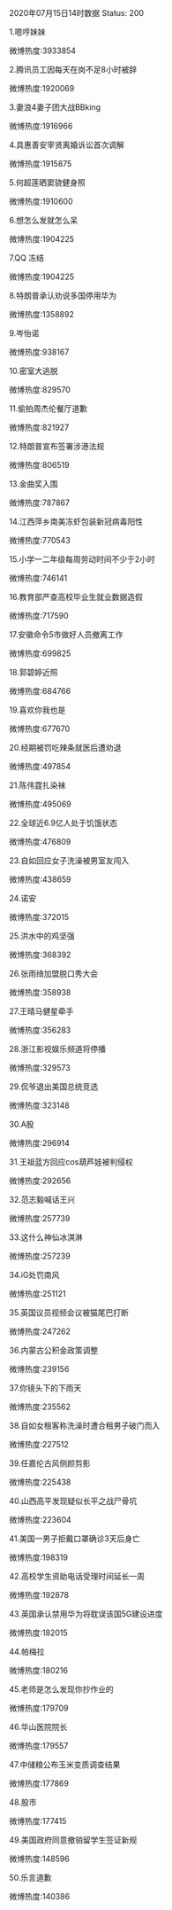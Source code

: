 2020年07月15日14时数据
Status: 200

1.嗯哼妹妹

微博热度:3933854

2.腾讯员工因每天在岗不足8小时被辞

微博热度:1920069

3.妻浪4妻子团大战BBking

微博热度:1916966

4.具惠善安宰贤离婚诉讼首次调解

微博热度:1915875

5.何超莲晒窦骁健身照

微博热度:1910600

6.想怎么发就怎么呆

微博热度:1904225

7.QQ 冻结

微博热度:1904225

8.特朗普承认劝说多国停用华为

微博热度:1358892

9.岑怡诺

微博热度:938167

10.密室大逃脱

微博热度:829570

11.偷拍周杰伦餐厅道歉

微博热度:821927

12.特朗普宣布签署涉港法规

微博热度:806519

13.金曲奖入围

微博热度:787867

14.江西萍乡南美冻虾包装新冠病毒阳性

微博热度:770543

15.小学一二年级每周劳动时间不少于2小时

微博热度:746141

16.教育部严查高校毕业生就业数据造假

微博热度:717590

17.安徽命令5市做好人员撤离工作

微博热度:699825

18.郭碧婷近照

微博热度:684766

19.喜欢你我也是

微博热度:677670

20.经期被罚吃辣条就医后遭劝退

微博热度:497854

21.陈伟霆扎染袜

微博热度:495069

22.全球近6.9亿人处于饥饿状态

微博热度:476809

23.自如回应女子洗澡被男室友闯入

微博热度:438659

24.诺安

微博热度:372015

25.洪水中的鸡坚强

微博热度:368392

26.张雨绮加盟脱口秀大会

微博热度:358938

27.王晴马健星牵手

微博热度:356283

28.浙江影视娱乐频道将停播

微博热度:329573

29.侃爷退出美国总统竞选

微博热度:323148

30.A股

微博热度:296914

31.王祖蓝方回应cos葫芦娃被判侵权

微博热度:292656

32.范志毅喊话王兴

微博热度:257739

33.这什么神仙冰淇淋

微博热度:257239

34.iG处罚南风

微博热度:251121

35.英国议员视频会议被猫尾巴打断

微博热度:247262

36.内蒙古公积金政策调整

微博热度:239156

37.你镜头下的下雨天

微博热度:235562

38.自如女租客称洗澡时遭合租男子破门而入

微博热度:227512

39.任嘉伦古风侧颜剪影

微博热度:225438

40.山西高平发现疑似长平之战尸骨坑

微博热度:223604

41.美国一男子拒戴口罩确诊3天后身亡

微博热度:198319

42.高校学生资助电话受理时间延长一周

微博热度:192878

43.英国承认禁用华为将耽误该国5G建设进度

微博热度:182015

44.帕梅拉

微博热度:180216

45.老师是怎么发现你抄作业的

微博热度:179709

46.华山医院院长

微博热度:179557

47.中储粮公布玉米变质调查结果

微博热度:177869

48.股市

微博热度:177415

49.美国政府同意撤销留学生签证新规

微博热度:148596

50.乐言道歉

微博热度:140386

